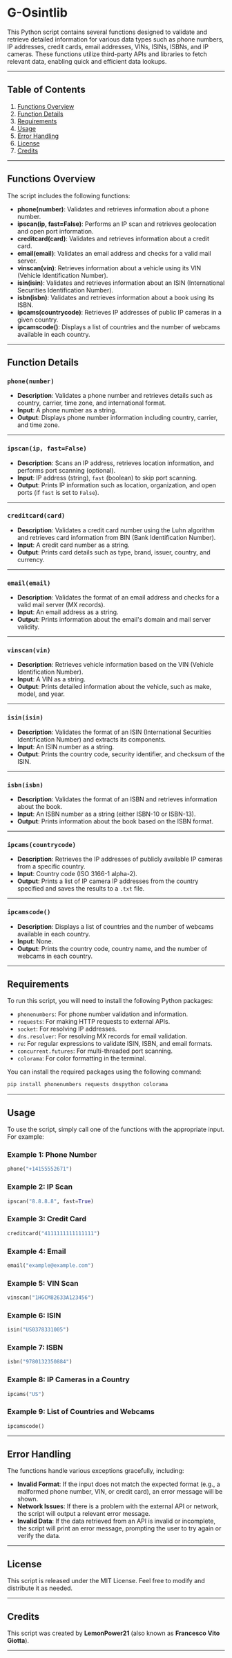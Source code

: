 # **G-Osintlib**

This Python script contains several functions designed to validate and retrieve detailed information for various data types such as phone numbers, IP addresses, credit cards, email addresses, VINs, ISINs, ISBNs, and IP cameras. These functions utilize third-party APIs and libraries to fetch relevant data, enabling quick and efficient data lookups.

---

## Table of Contents

1. [Functions Overview](#functions-overview)
2. [Function Details](#function-details)
3. [Requirements](#requirements)
4. [Usage](#usage)
5. [Error Handling](#error-handling)
6. [License](#license)
7. [Credits](#credits)

---

## Functions Overview

The script includes the following functions:

- **phone(number)**: Validates and retrieves information about a phone number.
- **ipscan(ip, fast=False)**: Performs an IP scan and retrieves geolocation and open port information.
- **creditcard(card)**: Validates and retrieves information about a credit card.
- **email(email)**: Validates an email address and checks for a valid mail server.
- **vinscan(vin)**: Retrieves information about a vehicle using its VIN (Vehicle Identification Number).
- **isin(isin)**: Validates and retrieves information about an ISIN (International Securities Identification Number).
- **isbn(isbn)**: Validates and retrieves information about a book using its ISBN.
- **ipcams(countrycode)**: Retrieves IP addresses of public IP cameras in a given country.
- **ipcamscode()**: Displays a list of countries and the number of webcams available in each country.

---

## Function Details

### `phone(number)`

- **Description**: Validates a phone number and retrieves details such as country, carrier, time zone, and international format.
- **Input**: A phone number as a string.
- **Output**: Displays phone number information including country, carrier, and time zone.

---

### `ipscan(ip, fast=False)`

- **Description**: Scans an IP address, retrieves location information, and performs port scanning (optional).
- **Input**: IP address (string), `fast` (boolean) to skip port scanning.
- **Output**: Prints IP information such as location, organization, and open ports (if `fast` is set to `False`).

---

### `creditcard(card)`

- **Description**: Validates a credit card number using the Luhn algorithm and retrieves card information from BIN (Bank Identification Number).
- **Input**: A credit card number as a string.
- **Output**: Prints card details such as type, brand, issuer, country, and currency.

---

### `email(email)`

- **Description**: Validates the format of an email address and checks for a valid mail server (MX records).
- **Input**: An email address as a string.
- **Output**: Prints information about the email's domain and mail server validity.

---

### `vinscan(vin)`

- **Description**: Retrieves vehicle information based on the VIN (Vehicle Identification Number).
- **Input**: A VIN as a string.
- **Output**: Prints detailed information about the vehicle, such as make, model, and year.

---

### `isin(isin)`

- **Description**: Validates the format of an ISIN (International Securities Identification Number) and extracts its components.
- **Input**: An ISIN number as a string.
- **Output**: Prints the country code, security identifier, and checksum of the ISIN.

---

### `isbn(isbn)`

- **Description**: Validates the format of an ISBN and retrieves information about the book.
- **Input**: An ISBN number as a string (either ISBN-10 or ISBN-13).
- **Output**: Prints information about the book based on the ISBN format.

---

### `ipcams(countrycode)`

- **Description**: Retrieves the IP addresses of publicly available IP cameras from a specific country.
- **Input**: Country code (ISO 3166-1 alpha-2).
- **Output**: Prints a list of IP camera IP addresses from the country specified and saves the results to a `.txt` file.

---

### `ipcamscode()`

- **Description**: Displays a list of countries and the number of webcams available in each country.
- **Input**: None.
- **Output**: Prints the country code, country name, and the number of webcams in each country.

---

## Requirements

To run this script, you will need to install the following Python packages:

- `phonenumbers`: For phone number validation and information.
- `requests`: For making HTTP requests to external APIs.
- `socket`: For resolving IP addresses.
- `dns.resolver`: For resolving MX records for email validation.
- `re`: For regular expressions to validate ISIN, ISBN, and email formats.
- `concurrent.futures`: For multi-threaded port scanning.
- `colorama`: For color formatting in the terminal.

You can install the required packages using the following command:

```bash
pip install phonenumbers requests dnspython colorama
```

---

## Usage

To use the script, simply call one of the functions with the appropriate input. For example:

### Example 1: Phone Number

```python
phone("+14155552671")
```

### Example 2: IP Scan

```python
ipscan("8.8.8.8", fast=True)
```

### Example 3: Credit Card

```python
creditcard("4111111111111111")
```

### Example 4: Email

```python
email("example@example.com")
```

### Example 5: VIN Scan

```python
vinscan("1HGCM82633A123456")
```

### Example 6: ISIN

```python
isin("US0378331005")
```

### Example 7: ISBN

```python
isbn("9780132350884")
```

### Example 8: IP Cameras in a Country

```python
ipcams("US")
```

### Example 9: List of Countries and Webcams

```python
ipcamscode()
```

---

## Error Handling

The functions handle various exceptions gracefully, including:

- **Invalid Format**: If the input does not match the expected format (e.g., a malformed phone number, VIN, or credit card), an error message will be shown.
- **Network Issues**: If there is a problem with the external API or network, the script will output a relevant error message.
- **Invalid Data**: If the data retrieved from an API is invalid or incomplete, the script will print an error message, prompting the user to try again or verify the data.

---

## License

This script is released under the MIT License. Feel free to modify and distribute it as needed.

---

## Credits

This script was created by **LemonPower21** (also known as **Francesco Vito Giotta**).

---
